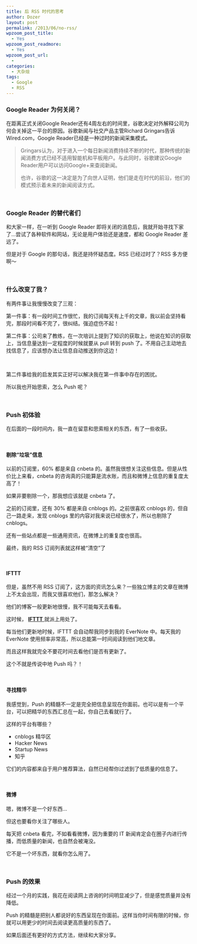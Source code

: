 ```yaml
---
title: 后 RSS 时代的思考
author: Dozer
layout: post
permalink: /2013/06/no-rss/
wpzoom_post_title:
  - Yes
wpzoom_post_readmore:
  - Yes
wpzoom_post_url:
  - 
categories:
  - 大杂烩
tags:
  - Google
  - RSS
---
```


### Google Reader 为何关闭？

在距离正式关闭Google Reader还有4周左右的时间里，谷歌决定对外解释公司为何会关掉这一平台的原因。谷歌新闻与社交产品主管Richard Gringars告诉Wired.com，Google Reader已经是一种过时的新闻采集模式。

> Gringars认为，对于进入一个每日新闻消费持续不断的时代，那种传统的新闻消费方式已经不适用智能机和平板用户。与此同时，谷歌建议Google Reader用户可以访问Google+来查阅新闻。
> 
> 也许，谷歌的这一决定是为了向世人证明，他们是走在时代的前沿，他们的模式预示着未来的新闻阅读方式。

<!--more-->

&nbsp;

### Google Reader 的替代者们

和大家一样，在一听到 Google Reader 即将关闭的消息后，我就开始寻找下家了…尝试了各种软件和网站，无论是用户体验还是速度，都和 Google Reader 差远了。

但是对于 Google 的那句话，我还是持怀疑态度。RSS 已经过时了？RSS 多方便啊～

&nbsp;

### 什么改变了我？

有两件事让我慢慢改变了三观：

第一件事：有一段时间工作很忙，我的订阅每天有上千的文章，我以前会坚持看完，那段时间看不完了，很纠结。强迫症伤不起！

第二件事：公司来了教练，在一次培训上提到了知识的获取上，他说在知识的获取上，当信息量达到一定程度的时候就要从 pull 转到 push 了。不用自己主动地去找信息了，应该想办法让信息自动推送到你这边！

&nbsp;

第二件事给我的启发其实正好可以解决我在第一件事中存在的困扰。

所以我也开始思索，怎么 Push 呢？

&nbsp;

### Push 初体验

在后面的一段时间内，我一直在留意和思索相关的东西，有了一些收获。

&nbsp;

#### 剔除“垃圾”信息

以前的订阅里，60% 都是来自 cnbeta 的。虽然我很想关注这些信息。但是从性价比上来看，cnbeta 的咨询真的只能算是流水账，而且和微博上信息的重复度太高了！

如果非要剔除一个，那我想应该就是 cnbeta 了。

之前的订阅里，还有 30% 都是来自 cnblogs 的。之前很喜欢 cnblogs 的，但自己一路走来，发现 cnblogs 里的内容对我来说已经很水了，所以也剔除了 cnblogs。

还有一些站点都是一些通用资讯，在微博上的重复度也很高。

最终，我的 RSS 订阅列表就这样被“清空”了

&nbsp;

#### IFTTT

但是，虽然不用 RSS 订阅了，这方面的资讯怎么来？一些独立博主的文章在微博上不太会出现，而我又很喜欢他们，那怎么解决？

他们的博客一般更新地很慢，我不可能每天去看看。

这时候， <a href="https://ifttt.com/" target="_blank"><strong>IFTTT</strong> </a>就派上用处了。

每当他们更新地时候，IFTTT 会自动帮我同步到我的 EverNote 中。每天我的 EverNote 使用频率非常高，所以总能第一时间阅读到他们地文章。

而且这样我就完全不要花时间去看他们是否有更新了。

这个不就是传说中地 Push 吗？！

&nbsp;

#### 寻找精华

我感觉到，Push 的精髓不一定是完全把信息呈现在你面前。也可以是有一个平台，可以把精华的东西汇总在一起，你自己去看就行了。

这样的平台有哪些？

*   cnblogs 精华区
*   Hacker News
*   Startup News
*   知乎

它们的内容都来自于用户推荐算法，自然已经帮你过滤到了低质量的信息了。

&nbsp;

#### 微博

嗯，微博不是一个好东西…

但这也要看你关注了哪些人。

每天把 cnbeta 看完，不如看看微博，因为重要的 IT 新闻肯定会在圈子内进行传播，而低质量的新闻，也自然会被淹没。

它不是一个坏东西，就看你怎么用了。

&nbsp;

### Push 的效果

经过一个月的实践，我花在阅读网上咨询的时间明显减少了，但是感觉质量并没有降低。

Push 的精髓是把别人都说好的东西呈现在你面前。这样当你时间有限的时候，你就可以用更少的时间去阅读更高质量的东西了。

如果后面还有更好的方式方法，继续和大家分享。
